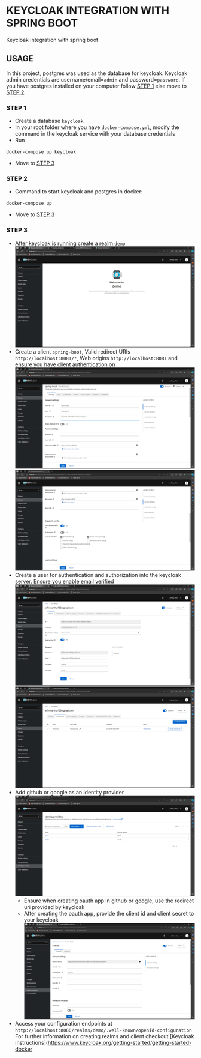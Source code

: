 # KEYCLOAK INTEGRATION WITH SPRING BOOT
Keycloak integration with spring boot

## USAGE
In this project, postgres was used as the database for keycloak.
Keycloak admin credentials are username/email=`admin` and password=`password`.
If you have postgres installed on your computer follow [STEP 1](#step-1) else move to [STEP 2](#step-2)
### STEP 1
- Create a database `keycloak`.
- In your root folder where you have `docker-compose.yml`, modify the command in the keycloak service with your database credentials
- Run
```
docker-compose up keycloak
```
- Move to [STEP 3](#step-3)

### STEP 2
- Command to start keycloak and postgres in docker:
```
docker-compose up
```
- Move to [STEP 3](#step-3)

### STEP 3
- After keycloak is running create a realm `demo`
![keycloak](assets/Keycloak_Administration.png)
- Create a client `spring-boot`, Valid redirect URIs `http://localhost:8081/*`, Web origins `http://localhost:8081` and ensure you have client authentication on
![client](assets/keycloak_deliverables_1.png)
![client 2](assets/keycloak_deliverables_2.png)
- Create a user for authentication and authorization into the keycloak server. Ensure you enable email verified
![create user](<assets/create_user.png>)
![create user credentials](<assets/create_user_credentials.png>)
- Add github or google as an identity provider
![Identity provider](<assets/Identity_provider.png>)
  - Ensure when creating oauth app in github or google, use the redirect uri provided by keycloak 
  - After creating the oauth app, provide the client id and client secret to your keycloak
![Identity provider 2](<assets/Identity_provider_2.png>)
- Access your configuration endpoints at `http://localhost:8080/realms/demo/.well-known/openid-configuration`
  For further information on creating realms and client checkout [Keycloak instructions](https://www.keycloak.org/getting-started/getting-started-docker
